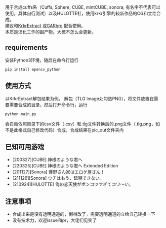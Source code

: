 用于合成cuffs系（Cuffs, Sphere, CUBE, mintCUBE, sonora; 有名字不代表可以使用，具体自行测试）以及HULOTTE社，使用krkr引擎的较新作品的CG和立绘合成。  
建议和[KrkrExtract](https://github.com/xmoeproject/KrkrExtract) 或[GARbro](https://github.com/morkt/GARbro) 配合使用。  
本质是汉化工作的副产物，大概不怎么会更新。  
## requirements  
安装Python3环境，随后在命令行运行
```
pip install opencv_python
```
## 使用方式  
以KrkrExtract解包结果为例。
解包（TLG Image处勾选PNG），将文件放置在需要需要合成的目录，然后打开命令行，运行
```
python main.py
```
会自动依照目录下的csv文件（.csv）和.tlg文件转换后的.png文件（.tlg.png，如不是此格式自己修改代码）合成，合成结果在pic_out文件夹内
## 已知可用游戏
* [200327][CUBE] 神様のような君へ
* [220325][CUBE] 神様のような君へ Extended Edition
* [201127][Sonora] 響野さん家はエロゲ屋さん！
* [211126][Sonora] ウチはもう、延期できない。
* [210924][HULOTTE] 俺の恋天使がポンコツすぎてコワ～い。
## 注意事项
* 合成出来是没有透明通道的，懒得改了，需要透明通道的立绘自己转换一下  
* 没有技术力，欢迎issue和pr，大佬们见笑了  
